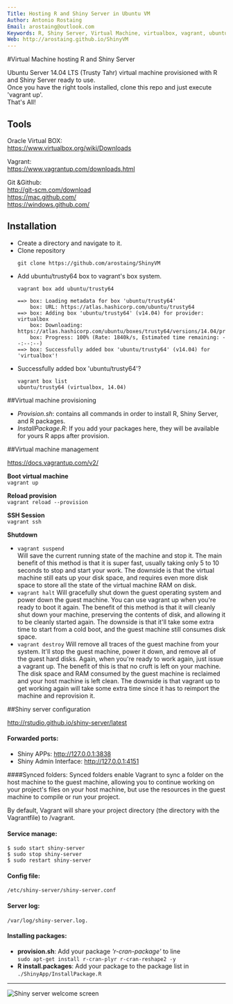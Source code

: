 ```yaml
---
Title: Hosting R and Shiny Server in Ubuntu VM  
Author: Antonio Rostaing  
Email: arostaing@outlook.com
Keywords: R, Shiny Server, Virtual Machine, virtualbox, vagrant, ubuntu
Web: http://arostaing.github.io/ShinyVM
---
```


#Virtual Machine hosting R and Shiny Server  

Ubuntu Server 14.04 LTS (Trusty Tahr) virtual machine provisioned with R and Shiny Server ready to use.  
Once you have the right tools installed, clone this repo and just execute 'vagrant up'.  
That's All!

## Tools

Oracle Virtual BOX:  
https://www.virtualbox.org/wiki/Downloads  

Vagrant:  
https://www.vagrantup.com/downloads.html

Git &Github:  
http://git-scm.com/download  
https://mac.github.com/  
https://windows.github.com/


## Installation

- Create a directory and navigate to it.  
- Clone repository
  ```
  git clone https://github.com/arostaing/ShinyVM
  ```
- Add ubuntu/trusty64 box to vagrant's box system.
  ```
  vagrant box add ubuntu/trusty64
  ```
  ```
  ==> box: Loading metadata for box 'ubuntu/trusty64'
      box: URL: https://atlas.hashicorp.com/ubuntu/trusty64
  ==> box: Adding box 'ubuntu/trusty64' (v14.04) for provider: virtualbox  
      box: Downloading: https://atlas.hashicorp.com/ubuntu/boxes/trusty64/versions/14.04/providers/virtualbox.box  
      box: Progress: 100% (Rate: 1840k/s, Estimated time remaining: --:--:--)  
  ==> box: Successfully added box 'ubuntu/trusty64' (v14.04) for 'virtualbox'!
  ```
- Successfully added box 'ubuntu/trusty64'?
  ```
  vagrant box list
  ubuntu/trusty64 (virtualbox, 14.04)
  ```

##Virtual machine provisioning

- *Provision.sh*: contains all commands in order to install R, Shiny Server, and R packages.  
- *InstallPackage.R*: If you add your packages here, they will be available for yours R apps after provision.


##Virtual machine management

https://docs.vagrantup.com/v2/

**Boot virtual machine**  
`vagrant up`

**Reload provision**  
`vagrant reload --provision`

**SSH Session**  
`vagrant ssh`

**Shutdown**
- `vagrant suspend`  
Will save the current running state of the machine and stop it. The main benefit of this method is that it is super fast, usually taking only 5 to 10 seconds to stop and start your work. The downside is that the virtual machine still eats up your disk space, and requires even more disk space to store all the state of the virtual machine RAM on disk.
- `vagrant halt`
Will gracefully shut down the guest operating system and power down the guest machine. You can use vagrant up when you're ready to boot it again. The benefit of this method is that it will cleanly shut down your machine, preserving the contents of disk, and allowing it to be cleanly started again. The downside is that it'll take some extra time to start from a cold boot, and the guest machine still consumes disk space.
- `vagrant destroy`
Will remove all traces of the guest machine from your system. It'll stop the guest machine, power it down, and remove all of the guest hard disks. Again, when you're ready to work again, just issue a vagrant up. The benefit of this is that no cruft is left on your machine. The disk space and RAM consumed by the guest machine is reclaimed and your host machine is left clean. The downside is that vagrant up to get working again will take some extra time since it has to reimport the machine and reprovision it.

##Shiny server configuration

http://rstudio.github.io/shiny-server/latest

#### Forwarded ports:
- Shiny APPs: http://127.0.0.1:3838  
- Shiny Admin Interface: http://127.0.0.1:4151

####Synced folders:
Synced folders enable Vagrant to sync a folder on the host machine to the guest machine, allowing you to continue working on your project's files on your host machine, but use the resources in the guest machine to compile or run your project.

By default, Vagrant will share your project directory (the directory with the Vagrantfile) to /vagrant.

#### Service manage:
```
$ sudo start shiny-server  
$ sudo stop shiny-server  
$ sudo restart shiny-server  
```

#### Config file:
```
/etc/shiny-server/shiny-server.conf
```

#### Server log:
```
/var/log/shiny-server.log.
```

#### Installing packages:

- **provision.sh**: Add your package *'r-cran-package'* to line  
`sudo apt-get install r-cran-plyr r-cran-reshape2 -y`
- **R install.packages**: Add your package to the package list in `./ShinyApp/InstallPackage.R`

-----

![Shiny server welcome screen](https://github.com/arostaing/ShinyVM/blob/master/Shiny.png?raw=true)
